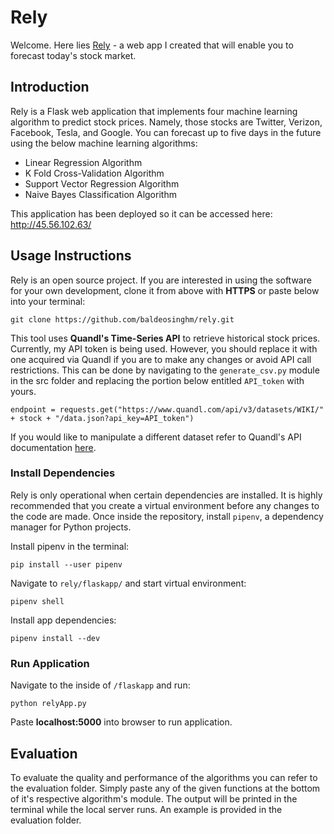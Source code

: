 # Rely
Welcome. Here lies [Rely](http://45.56.102.63/ "Rely's Homepage") - a web app I created that will enable you to forecast today's stock market.

## Introduction

Rely is a Flask web application that implements four machine learning algorithm
to predict stock prices. Namely, those stocks are Twitter, Verizon, Facebook,
Tesla, and Google. You can forecast up to five days in the future using the below
machine learning algorithms:

- Linear Regression Algorithm
- K Fold Cross-Validation Algorithm
- Support Vector Regression Algorithm
- Naive Bayes Classification Algorithm

This application has been deployed so it can be accessed here: http://45.56.102.63/

## Usage Instructions

Rely is an open source project.  If you are interested in using the software
for your own development, clone it from above with **HTTPS** or paste below into your
terminal:

```
git clone https://github.com/baldeosinghm/rely.git
```

This tool uses **Quandl's Time-Series API** to retrieve historical stock prices.  Currently, my API token is being used.  However, you should replace it with one acquired via Quandl if you are to make any changes or avoid API call restrictions.  This can be done by navigating to the `generate_csv.py` module in the src folder and replacing the portion below entitled `API_token` with yours.

```
endpoint = requests.get("https://www.quandl.com/api/v3/datasets/WIKI/" + stock + "/data.json?api_key=API_token")
```

If you would like to manipulate a different dataset refer to Quandl's API documentation [here](https://docs.quandl.com).

### Install Dependencies

Rely is only operational when certain dependencies are installed.  It is highly
recommended that you create a virtual environment before any changes to the code
are made. Once inside the repository, install `pipenv`, a dependency manager for Python projects.

Install pipenv in the terminal:
```
pip install --user pipenv
```

Navigate to `rely/flaskapp/` and start virtual environment:
```
pipenv shell
```

Install app dependencies:

```
pipenv install --dev
```

### Run Application

Navigate to the inside of `/flaskapp` and run:

```
python relyApp.py
```

Paste **localhost:5000** into browser to run application.

## Evaluation

To evaluate the quality and performance of the algorithms you can refer to the evaluation folder.  Simply paste any of the given functions at the bottom of it's respective algorithm's module.  The output will be printed in the terminal while the local server runs.  An example is provided in the evaluation folder.
